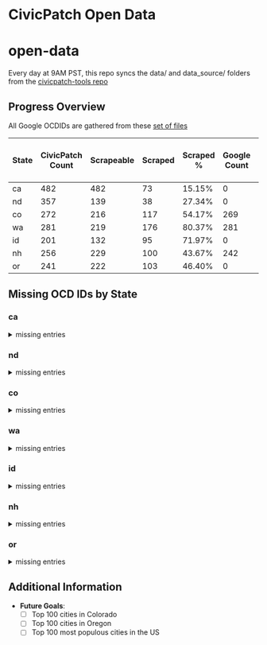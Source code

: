 # CivicPatch Open Data
# open-data

Every day at 9AM PST, this repo syncs the data/ and data_source/ folders from the
[civicpatch-tools repo](https://github.com/CivicPatch/civicpatch-tools)
    
## Progress Overview

All Google OCDIDs are gathered from these [set of files](https://drive.google.com/drive/folders/15DHdG3D4-IWeuAj5k-fTMUFVEkrYDGqn)

| State | CivicPatch Count | Scrapeable | Scraped | Scraped % | Google Count | Missing Places in CivicPatch | Missing Places in Google |
|-------|------------------|------------|---------|-----------|--------------|-----------------------|-------------------|
| ca | 482 | 482 | 73 | 15.15% | 0 | 0 | 0 |
| nd | 357 | 139 | 38 | 27.34% | 0 | 0 | 0 |
| co | 272 | 216 | 117 | 54.17% | 269 | 1 | 4 |
| wa | 281 | 219 | 176 | 80.37% | 281 | 2 | 2 |
| id | 201 | 132 | 95 | 71.97% | 0 | 0 | 0 |
| nh | 256 | 229 | 100 | 43.67% | 242 | 6 | 19 |
| or | 241 | 222 | 103 | 46.40% | 0 | 0 | 0 |

## Missing OCD IDs by State

### ca

<details>
<summary>missing entries</summary>

#### Missing in CivicPatch:

**Places:**
None

**Divisions:**
None
#### Missing in Google:

**Places:**
None

**Divisions:**
- ocd-division/country:us/state:ca/place:anaheim/council_district:1
- ocd-division/country:us/state:ca/place:anaheim/council_district:2
- ocd-division/country:us/state:ca/place:anaheim/council_district:3
- ocd-division/country:us/state:ca/place:anaheim/council_district:4
- ocd-division/country:us/state:ca/place:anaheim/council_district:5
- ocd-division/country:us/state:ca/place:anaheim/council_district:6
- ocd-division/country:us/state:ca/place:antioch/council_district:1
- ocd-division/country:us/state:ca/place:antioch/council_district:2
- ocd-division/country:us/state:ca/place:antioch/council_district:3
- ocd-division/country:us/state:ca/place:antioch/council_district:4
- ocd-division/country:us/state:ca/place:bakersfield/ward:1
- ocd-division/country:us/state:ca/place:bakersfield/ward:2
- ocd-division/country:us/state:ca/place:bakersfield/ward:3
- ocd-division/country:us/state:ca/place:bakersfield/ward:4
- ocd-division/country:us/state:ca/place:bakersfield/ward:5
- ocd-division/country:us/state:ca/place:bakersfield/ward:6
- ocd-division/country:us/state:ca/place:bakersfield/ward:7
- ocd-division/country:us/state:ca/place:berkeley/council_district:1
- ocd-division/country:us/state:ca/place:berkeley/council_district:2
- ocd-division/country:us/state:ca/place:berkeley/council_district:3
- ocd-division/country:us/state:ca/place:berkeley/council_district:4
- ocd-division/country:us/state:ca/place:berkeley/council_district:5
- ocd-division/country:us/state:ca/place:berkeley/council_district:6
- ocd-division/country:us/state:ca/place:berkeley/council_district:7
- ocd-division/country:us/state:ca/place:berkeley/council_district:8
- ocd-division/country:us/state:ca/place:carlsbad/council_district:1
- ocd-division/country:us/state:ca/place:carlsbad/council_district:2
- ocd-division/country:us/state:ca/place:carlsbad/council_district:3
- ocd-division/country:us/state:ca/place:carlsbad/council_district:4
- ocd-division/country:us/state:ca/place:carson/council_district:1
- ocd-division/country:us/state:ca/place:carson/council_district:2
- ocd-division/country:us/state:ca/place:carson/council_district:3
- ocd-division/country:us/state:ca/place:carson/council_district:4
- ocd-division/country:us/state:ca/place:chico/council_district:1
- ocd-division/country:us/state:ca/place:chico/council_district:2
- ocd-division/country:us/state:ca/place:chico/council_district:3
- ocd-division/country:us/state:ca/place:chico/council_district:4
- ocd-division/country:us/state:ca/place:chico/council_district:5
- ocd-division/country:us/state:ca/place:chico/council_district:6
- ocd-division/country:us/state:ca/place:chico/council_district:7
- ocd-division/country:us/state:ca/place:chula_vista/council_district:1
- ocd-division/country:us/state:ca/place:chula_vista/council_district:2
- ocd-division/country:us/state:ca/place:chula_vista/council_district:3
- ocd-division/country:us/state:ca/place:chula_vista/council_district:4
- ocd-division/country:us/state:ca/place:compton/council_district:1
- ocd-division/country:us/state:ca/place:compton/council_district:2
- ocd-division/country:us/state:ca/place:compton/council_district:3
- ocd-division/country:us/state:ca/place:compton/council_district:4
- ocd-division/country:us/state:ca/place:concord/council_district:1
- ocd-division/country:us/state:ca/place:concord/council_district:2
- ocd-division/country:us/state:ca/place:concord/council_district:3
- ocd-division/country:us/state:ca/place:concord/council_district:4
- ocd-division/country:us/state:ca/place:concord/council_district:5
- ocd-division/country:us/state:ca/place:corona/council_district:1
- ocd-division/country:us/state:ca/place:corona/council_district:2
- ocd-division/country:us/state:ca/place:corona/council_district:3
- ocd-division/country:us/state:ca/place:corona/council_district:4
- ocd-division/country:us/state:ca/place:corona/council_district:5
- ocd-division/country:us/state:ca/place:costa_mesa/council_district:1
- ocd-division/country:us/state:ca/place:costa_mesa/council_district:2
- ocd-division/country:us/state:ca/place:costa_mesa/council_district:3
- ocd-division/country:us/state:ca/place:costa_mesa/council_district:4
- ocd-division/country:us/state:ca/place:costa_mesa/council_district:5
- ocd-division/country:us/state:ca/place:costa_mesa/council_district:6
- ocd-division/country:us/state:ca/place:downey/council_district:1
- ocd-division/country:us/state:ca/place:downey/council_district:2
- ocd-division/country:us/state:ca/place:downey/council_district:3
- ocd-division/country:us/state:ca/place:downey/council_district:4
- ocd-division/country:us/state:ca/place:downey/council_district:5
- ocd-division/country:us/state:ca/place:el_cajon/council_district:1
- ocd-division/country:us/state:ca/place:el_cajon/council_district:2
- ocd-division/country:us/state:ca/place:el_cajon/council_district:3
- ocd-division/country:us/state:ca/place:el_cajon/council_district:4
- ocd-division/country:us/state:ca/place:elk_grove/council_district:1
- ocd-division/country:us/state:ca/place:elk_grove/council_district:2
- ocd-division/country:us/state:ca/place:elk_grove/council_district:3
- ocd-division/country:us/state:ca/place:elk_grove/council_district:4
- ocd-division/country:us/state:ca/place:escondido/council_district:1
- ocd-division/country:us/state:ca/place:escondido/council_district:2
- ocd-division/country:us/state:ca/place:escondido/council_district:3
- ocd-division/country:us/state:ca/place:escondido/council_district:4
- ocd-division/country:us/state:ca/place:fairfield/council_district:1
- ocd-division/country:us/state:ca/place:fairfield/council_district:2
- ocd-division/country:us/state:ca/place:fairfield/council_district:3
- ocd-division/country:us/state:ca/place:fairfield/council_district:4
- ocd-division/country:us/state:ca/place:fairfield/council_district:5
- ocd-division/country:us/state:ca/place:fairfield/council_district:6
- ocd-division/country:us/state:ca/place:fontana/council_district:1
- ocd-division/country:us/state:ca/place:fontana/council_district:2
- ocd-division/country:us/state:ca/place:fontana/council_district:3
- ocd-division/country:us/state:ca/place:fontana/council_district:4
- ocd-division/country:us/state:ca/place:fremont/council_district:1
- ocd-division/country:us/state:ca/place:fremont/council_district:2
- ocd-division/country:us/state:ca/place:fremont/council_district:3
- ocd-division/country:us/state:ca/place:fremont/council_district:4
- ocd-division/country:us/state:ca/place:fremont/council_district:5
- ocd-division/country:us/state:ca/place:fremont/council_district:6
- ocd-division/country:us/state:ca/place:fresno/council_district:1
- ocd-division/country:us/state:ca/place:fresno/council_district:2
- ocd-division/country:us/state:ca/place:fresno/council_district:3
- ocd-division/country:us/state:ca/place:fresno/council_district:4
- ocd-division/country:us/state:ca/place:fresno/council_district:5
- ocd-division/country:us/state:ca/place:fresno/council_district:6
- ocd-division/country:us/state:ca/place:fresno/council_district:7
- ocd-division/country:us/state:ca/place:fullerton/council_district:1
- ocd-division/country:us/state:ca/place:fullerton/council_district:2
- ocd-division/country:us/state:ca/place:fullerton/council_district:3
- ocd-division/country:us/state:ca/place:fullerton/council_district:4
- ocd-division/country:us/state:ca/place:fullerton/council_district:5
- ocd-division/country:us/state:ca/place:garden_grove/council_district:1
- ocd-division/country:us/state:ca/place:garden_grove/council_district:2
- ocd-division/country:us/state:ca/place:garden_grove/council_district:3
- ocd-division/country:us/state:ca/place:garden_grove/council_district:4
- ocd-division/country:us/state:ca/place:garden_grove/council_district:5
- ocd-division/country:us/state:ca/place:garden_grove/council_district:6
- ocd-division/country:us/state:ca/place:hesperia/council_district:1
- ocd-division/country:us/state:ca/place:hesperia/council_district:2
- ocd-division/country:us/state:ca/place:hesperia/council_district:3
- ocd-division/country:us/state:ca/place:hesperia/council_district:4
- ocd-division/country:us/state:ca/place:hesperia/council_district:5
- ocd-division/country:us/state:ca/place:inglewood/council_district:1
- ocd-division/country:us/state:ca/place:inglewood/council_district:2
- ocd-division/country:us/state:ca/place:inglewood/council_district:3
- ocd-division/country:us/state:ca/place:inglewood/council_district:4
- ocd-division/country:us/state:ca/place:irvine/council_district:1
- ocd-division/country:us/state:ca/place:irvine/council_district:2
- ocd-division/country:us/state:ca/place:irvine/council_district:3
- ocd-division/country:us/state:ca/place:irvine/council_district:4
- ocd-division/country:us/state:ca/place:irvine/council_district:5
- ocd-division/country:us/state:ca/place:jurupa_valley/council_district:1
- ocd-division/country:us/state:ca/place:jurupa_valley/council_district:2
- ocd-division/country:us/state:ca/place:jurupa_valley/council_district:3
- ocd-division/country:us/state:ca/place:jurupa_valley/council_district:4
- ocd-division/country:us/state:ca/place:jurupa_valley/council_district:5
- ocd-division/country:us/state:ca/place:long_beach/council_district:1
- ocd-division/country:us/state:ca/place:long_beach/council_district:2
- ocd-division/country:us/state:ca/place:long_beach/council_district:3
- ocd-division/country:us/state:ca/place:long_beach/council_district:4
- ocd-division/country:us/state:ca/place:long_beach/council_district:5
- ocd-division/country:us/state:ca/place:long_beach/council_district:6
- ocd-division/country:us/state:ca/place:long_beach/council_district:7
- ocd-division/country:us/state:ca/place:long_beach/council_district:8
- ocd-division/country:us/state:ca/place:long_beach/council_district:9
- ocd-division/country:us/state:ca/place:los_angeles/council_district:1
- ocd-division/country:us/state:ca/place:los_angeles/council_district:10
- ocd-division/country:us/state:ca/place:los_angeles/council_district:11
- ocd-division/country:us/state:ca/place:los_angeles/council_district:12
- ocd-division/country:us/state:ca/place:los_angeles/council_district:13
- ocd-division/country:us/state:ca/place:los_angeles/council_district:14
- ocd-division/country:us/state:ca/place:los_angeles/council_district:15
- ocd-division/country:us/state:ca/place:los_angeles/council_district:2
- ocd-division/country:us/state:ca/place:los_angeles/council_district:3
- ocd-division/country:us/state:ca/place:los_angeles/council_district:4
- ocd-division/country:us/state:ca/place:los_angeles/council_district:5
- ocd-division/country:us/state:ca/place:los_angeles/council_district:6
- ocd-division/country:us/state:ca/place:los_angeles/council_district:7
- ocd-division/country:us/state:ca/place:los_angeles/council_district:8
- ocd-division/country:us/state:ca/place:los_angeles/council_district:9
- ocd-division/country:us/state:ca/place:mission_viejo/council_district:1
- ocd-division/country:us/state:ca/place:mission_viejo/council_district:2
- ocd-division/country:us/state:ca/place:mission_viejo/council_district:3
- ocd-division/country:us/state:ca/place:mission_viejo/council_district:4
- ocd-division/country:us/state:ca/place:mission_viejo/council_district:5
- ocd-division/country:us/state:ca/place:modesto/council_district:1
- ocd-division/country:us/state:ca/place:modesto/council_district:2
- ocd-division/country:us/state:ca/place:modesto/council_district:3
- ocd-division/country:us/state:ca/place:modesto/council_district:4
- ocd-division/country:us/state:ca/place:modesto/council_district:5
- ocd-division/country:us/state:ca/place:modesto/council_district:6
- ocd-division/country:us/state:ca/place:moreno_valley/council_district:1
- ocd-division/country:us/state:ca/place:moreno_valley/council_district:2
- ocd-division/country:us/state:ca/place:moreno_valley/council_district:3
- ocd-division/country:us/state:ca/place:moreno_valley/council_district:4
- ocd-division/country:us/state:ca/place:murrieta/council_district:1
- ocd-division/country:us/state:ca/place:murrieta/council_district:2
- ocd-division/country:us/state:ca/place:murrieta/council_district:3
- ocd-division/country:us/state:ca/place:murrieta/council_district:4
- ocd-division/country:us/state:ca/place:murrieta/council_district:5
- ocd-division/country:us/state:ca/place:oakland/council_district:1
- ocd-division/country:us/state:ca/place:oakland/council_district:2
- ocd-division/country:us/state:ca/place:oakland/council_district:3
- ocd-division/country:us/state:ca/place:oakland/council_district:4
- ocd-division/country:us/state:ca/place:oakland/council_district:5
- ocd-division/country:us/state:ca/place:oakland/council_district:6
- ocd-division/country:us/state:ca/place:oakland/council_district:7
- ocd-division/country:us/state:ca/place:oceanside/council_district:1
- ocd-division/country:us/state:ca/place:oceanside/council_district:2
- ocd-division/country:us/state:ca/place:oceanside/council_district:3
- ocd-division/country:us/state:ca/place:oceanside/council_district:4
- ocd-division/country:us/state:ca/place:ontario/council_district:4
- ocd-division/country:us/state:ca/place:orange/council_district:1
- ocd-division/country:us/state:ca/place:orange/council_district:2
- ocd-division/country:us/state:ca/place:orange/council_district:3
- ocd-division/country:us/state:ca/place:orange/council_district:4
- ocd-division/country:us/state:ca/place:orange/council_district:5
- ocd-division/country:us/state:ca/place:orange/council_district:6
- ocd-division/country:us/state:ca/place:oxnard/council_district:1
- ocd-division/country:us/state:ca/place:oxnard/council_district:2
- ocd-division/country:us/state:ca/place:oxnard/council_district:3
- ocd-division/country:us/state:ca/place:oxnard/council_district:4
- ocd-division/country:us/state:ca/place:oxnard/council_district:5
- ocd-division/country:us/state:ca/place:oxnard/council_district:6
- ocd-division/country:us/state:ca/place:palmdale/council_district:1
- ocd-division/country:us/state:ca/place:palmdale/council_district:2
- ocd-division/country:us/state:ca/place:palmdale/council_district:3
- ocd-division/country:us/state:ca/place:palmdale/council_district:4
- ocd-division/country:us/state:ca/place:palmdale/council_district:5
- ocd-division/country:us/state:ca/place:pasadena/council_district:1
- ocd-division/country:us/state:ca/place:pasadena/council_district:2
- ocd-division/country:us/state:ca/place:pasadena/council_district:3
- ocd-division/country:us/state:ca/place:pasadena/council_district:4
- ocd-division/country:us/state:ca/place:pasadena/council_district:5
- ocd-division/country:us/state:ca/place:pasadena/council_district:6
- ocd-division/country:us/state:ca/place:pasadena/council_district:7
- ocd-division/country:us/state:ca/place:pomona/council_district:1
- ocd-division/country:us/state:ca/place:pomona/council_district:2
- ocd-division/country:us/state:ca/place:pomona/council_district:3
- ocd-division/country:us/state:ca/place:pomona/council_district:4
- ocd-division/country:us/state:ca/place:pomona/council_district:5
- ocd-division/country:us/state:ca/place:pomona/council_district:6
- ocd-division/country:us/state:ca/place:rancho_cucamonga/council_district:1
- ocd-division/country:us/state:ca/place:rancho_cucamonga/council_district:2
- ocd-division/country:us/state:ca/place:rancho_cucamonga/council_district:3
- ocd-division/country:us/state:ca/place:rancho_cucamonga/council_district:4
- ocd-division/country:us/state:ca/place:richmond/council_district:1
- ocd-division/country:us/state:ca/place:richmond/council_district:2
- ocd-division/country:us/state:ca/place:richmond/council_district:3
- ocd-division/country:us/state:ca/place:richmond/council_district:4
- ocd-division/country:us/state:ca/place:richmond/council_district:5
- ocd-division/country:us/state:ca/place:richmond/council_district:6
- ocd-division/country:us/state:ca/place:riverside/ward:1
- ocd-division/country:us/state:ca/place:riverside/ward:2
- ocd-division/country:us/state:ca/place:riverside/ward:3
- ocd-division/country:us/state:ca/place:riverside/ward:4
- ocd-division/country:us/state:ca/place:riverside/ward:5
- ocd-division/country:us/state:ca/place:riverside/ward:6
- ocd-division/country:us/state:ca/place:riverside/ward:7
- ocd-division/country:us/state:ca/place:roseville/council_district:1
- ocd-division/country:us/state:ca/place:roseville/council_district:2
- ocd-division/country:us/state:ca/place:roseville/council_district:3
- ocd-division/country:us/state:ca/place:roseville/council_district:4
- ocd-division/country:us/state:ca/place:roseville/council_district:5
- ocd-division/country:us/state:ca/place:sacramento/council_district:1
- ocd-division/country:us/state:ca/place:sacramento/council_district:2
- ocd-division/country:us/state:ca/place:sacramento/council_district:3
- ocd-division/country:us/state:ca/place:sacramento/council_district:4
- ocd-division/country:us/state:ca/place:sacramento/council_district:5
- ocd-division/country:us/state:ca/place:sacramento/council_district:6
- ocd-division/country:us/state:ca/place:sacramento/council_district:7
- ocd-division/country:us/state:ca/place:sacramento/council_district:8
- ocd-division/country:us/state:ca/place:salinas/council_district:1
- ocd-division/country:us/state:ca/place:salinas/council_district:2
- ocd-division/country:us/state:ca/place:salinas/council_district:3
- ocd-division/country:us/state:ca/place:salinas/council_district:4
- ocd-division/country:us/state:ca/place:salinas/council_district:5
- ocd-division/country:us/state:ca/place:salinas/council_district:6
- ocd-division/country:us/state:ca/place:san_bernardino/ward:1
- ocd-division/country:us/state:ca/place:san_bernardino/ward:2
- ocd-division/country:us/state:ca/place:san_bernardino/ward:3
- ocd-division/country:us/state:ca/place:san_bernardino/ward:4
- ocd-division/country:us/state:ca/place:san_bernardino/ward:5
- ocd-division/country:us/state:ca/place:san_bernardino/ward:6
- ocd-division/country:us/state:ca/place:san_bernardino/ward:7
- ocd-division/country:us/state:ca/place:san_diego/council_district:1
- ocd-division/country:us/state:ca/place:san_diego/council_district:2
- ocd-division/country:us/state:ca/place:san_diego/council_district:3
- ocd-division/country:us/state:ca/place:san_diego/council_district:4
- ocd-division/country:us/state:ca/place:san_diego/council_district:5
- ocd-division/country:us/state:ca/place:san_diego/council_district:6
- ocd-division/country:us/state:ca/place:san_diego/council_district:7
- ocd-division/country:us/state:ca/place:san_diego/council_district:8
- ocd-division/country:us/state:ca/place:san_diego/council_district:9
- ocd-division/country:us/state:ca/place:san_francisco/council_district:1
- ocd-division/country:us/state:ca/place:san_francisco/council_district:10
- ocd-division/country:us/state:ca/place:san_francisco/council_district:11
- ocd-division/country:us/state:ca/place:san_francisco/council_district:2
- ocd-division/country:us/state:ca/place:san_francisco/council_district:3
- ocd-division/country:us/state:ca/place:san_francisco/council_district:4
- ocd-division/country:us/state:ca/place:san_francisco/council_district:5
- ocd-division/country:us/state:ca/place:san_francisco/council_district:6
- ocd-division/country:us/state:ca/place:san_francisco/council_district:7
- ocd-division/country:us/state:ca/place:san_francisco/council_district:8
- ocd-division/country:us/state:ca/place:san_francisco/council_district:9
- ocd-division/country:us/state:ca/place:san_jose/council_district:1
- ocd-division/country:us/state:ca/place:san_jose/council_district:10
- ocd-division/country:us/state:ca/place:san_jose/council_district:2
- ocd-division/country:us/state:ca/place:san_jose/council_district:3
- ocd-division/country:us/state:ca/place:san_jose/council_district:4
- ocd-division/country:us/state:ca/place:san_jose/council_district:5
- ocd-division/country:us/state:ca/place:san_jose/council_district:6
- ocd-division/country:us/state:ca/place:san_jose/council_district:7
- ocd-division/country:us/state:ca/place:san_jose/council_district:8
- ocd-division/country:us/state:ca/place:san_jose/council_district:9
- ocd-division/country:us/state:ca/place:san_marcos/council_district:1
- ocd-division/country:us/state:ca/place:san_marcos/council_district:2
- ocd-division/country:us/state:ca/place:san_marcos/council_district:3
- ocd-division/country:us/state:ca/place:san_marcos/council_district:4
- ocd-division/country:us/state:ca/place:san_mateo/council_district:1
- ocd-division/country:us/state:ca/place:san_mateo/council_district:2
- ocd-division/country:us/state:ca/place:san_mateo/council_district:3
- ocd-division/country:us/state:ca/place:san_mateo/council_district:4
- ocd-division/country:us/state:ca/place:san_mateo/council_district:5
- ocd-division/country:us/state:ca/place:santa_ana/ward:1
- ocd-division/country:us/state:ca/place:santa_ana/ward:2
- ocd-division/country:us/state:ca/place:santa_ana/ward:3
- ocd-division/country:us/state:ca/place:santa_ana/ward:4
- ocd-division/country:us/state:ca/place:santa_ana/ward:5
- ocd-division/country:us/state:ca/place:santa_ana/ward:6
- ocd-division/country:us/state:ca/place:santa_clara/council_district:1
- ocd-division/country:us/state:ca/place:santa_clara/council_district:2
- ocd-division/country:us/state:ca/place:santa_clara/council_district:3
- ocd-division/country:us/state:ca/place:santa_clara/council_district:4
- ocd-division/country:us/state:ca/place:santa_clara/council_district:5
- ocd-division/country:us/state:ca/place:santa_clara/council_district:6
- ocd-division/country:us/state:ca/place:santa_clarita/council_district:1
- ocd-division/country:us/state:ca/place:santa_clarita/council_district:3
- ocd-division/country:us/state:ca/place:santa_rosa/council_district:1
- ocd-division/country:us/state:ca/place:santa_rosa/council_district:2
- ocd-division/country:us/state:ca/place:santa_rosa/council_district:3
- ocd-division/country:us/state:ca/place:santa_rosa/council_district:4
- ocd-division/country:us/state:ca/place:santa_rosa/council_district:5
- ocd-division/country:us/state:ca/place:santa_rosa/council_district:6
- ocd-division/country:us/state:ca/place:santa_rosa/council_district:7
- ocd-division/country:us/state:ca/place:simi_valley/council_district:1
- ocd-division/country:us/state:ca/place:simi_valley/council_district:2
- ocd-division/country:us/state:ca/place:simi_valley/council_district:3
- ocd-division/country:us/state:ca/place:simi_valley/council_district:4
- ocd-division/country:us/state:ca/place:stockton/council_district:1
- ocd-division/country:us/state:ca/place:stockton/council_district:2
- ocd-division/country:us/state:ca/place:stockton/council_district:3
- ocd-division/country:us/state:ca/place:stockton/council_district:4
- ocd-division/country:us/state:ca/place:stockton/council_district:5
- ocd-division/country:us/state:ca/place:stockton/council_district:6
- ocd-division/country:us/state:ca/place:sunnyvale/council_district:1
- ocd-division/country:us/state:ca/place:sunnyvale/council_district:2
- ocd-division/country:us/state:ca/place:sunnyvale/council_district:3
- ocd-division/country:us/state:ca/place:sunnyvale/council_district:4
- ocd-division/country:us/state:ca/place:sunnyvale/council_district:5
- ocd-division/country:us/state:ca/place:sunnyvale/council_district:6
- ocd-division/country:us/state:ca/place:temecula/council_district:1
- ocd-division/country:us/state:ca/place:temecula/council_district:2
- ocd-division/country:us/state:ca/place:temecula/council_district:3
- ocd-division/country:us/state:ca/place:temecula/council_district:4
- ocd-division/country:us/state:ca/place:temecula/council_district:5
- ocd-division/country:us/state:ca/place:vacaville/council_district:1
- ocd-division/country:us/state:ca/place:vacaville/council_district:2
- ocd-division/country:us/state:ca/place:vacaville/council_district:3
- ocd-division/country:us/state:ca/place:vacaville/council_district:4
- ocd-division/country:us/state:ca/place:vacaville/council_district:5
- ocd-division/country:us/state:ca/place:vacaville/council_district:6
- ocd-division/country:us/state:ca/place:vallejo/council_district:1
- ocd-division/country:us/state:ca/place:vallejo/council_district:2
- ocd-division/country:us/state:ca/place:vallejo/council_district:3
- ocd-division/country:us/state:ca/place:vallejo/council_district:4
- ocd-division/country:us/state:ca/place:vallejo/council_district:5
- ocd-division/country:us/state:ca/place:vallejo/council_district:6
- ocd-division/country:us/state:ca/place:ventura/council_district:1
- ocd-division/country:us/state:ca/place:ventura/council_district:2
- ocd-division/country:us/state:ca/place:ventura/council_district:3
- ocd-division/country:us/state:ca/place:ventura/council_district:4
- ocd-division/country:us/state:ca/place:ventura/council_district:5
- ocd-division/country:us/state:ca/place:ventura/council_district:6
- ocd-division/country:us/state:ca/place:ventura/council_district:7
- ocd-division/country:us/state:ca/place:visalia/council_district:1
- ocd-division/country:us/state:ca/place:visalia/council_district:2
- ocd-division/country:us/state:ca/place:visalia/council_district:3
- ocd-division/country:us/state:ca/place:visalia/council_district:4
- ocd-division/country:us/state:ca/place:visalia/council_district:5
- ocd-division/country:us/state:ca/place:vista/council_district:1
- ocd-division/country:us/state:ca/place:vista/council_district:2
- ocd-division/country:us/state:ca/place:vista/council_district:3
- ocd-division/country:us/state:ca/place:vista/council_district:4

</details>

### nd

<details>
<summary>missing entries</summary>

#### Missing in CivicPatch:

**Places:**
None

**Divisions:**
None
#### Missing in Google:

**Places:**
None

**Divisions:**
- ocd-division/country:us/state:nd/place:beulah/ward:1
- ocd-division/country:us/state:nd/place:beulah/ward:2
- ocd-division/country:us/state:nd/place:beulah/ward:3
- ocd-division/country:us/state:nd/place:beulah/ward:4
- ocd-division/country:us/state:nd/place:cavalier/ward:1
- ocd-division/country:us/state:nd/place:cavalier/ward:2
- ocd-division/country:us/state:nd/place:cavalier/ward:3
- ocd-division/country:us/state:nd/place:grafton/ward:1
- ocd-division/country:us/state:nd/place:grafton/ward:2
- ocd-division/country:us/state:nd/place:grafton/ward:3
- ocd-division/country:us/state:nd/place:grafton/ward:4
- ocd-division/country:us/state:nd/place:grand_forks/ward:1
- ocd-division/country:us/state:nd/place:grand_forks/ward:2
- ocd-division/country:us/state:nd/place:grand_forks/ward:3
- ocd-division/country:us/state:nd/place:grand_forks/ward:4
- ocd-division/country:us/state:nd/place:grand_forks/ward:5
- ocd-division/country:us/state:nd/place:grand_forks/ward:6
- ocd-division/country:us/state:nd/place:grand_forks/ward:7
- ocd-division/country:us/state:nd/place:park_river/ward:1
- ocd-division/country:us/state:nd/place:park_river/ward:2
- ocd-division/country:us/state:nd/place:park_river/ward:3
- ocd-division/country:us/state:nd/place:rugby/ward:1
- ocd-division/country:us/state:nd/place:rugby/ward:2
- ocd-division/country:us/state:nd/place:rugby/ward:3
- ocd-division/country:us/state:nd/place:rugby/ward:4
- ocd-division/country:us/state:nd/place:surrey/ward:1
- ocd-division/country:us/state:nd/place:surrey/ward:2
- ocd-division/country:us/state:nd/place:wahpeton/ward:1
- ocd-division/country:us/state:nd/place:wahpeton/ward:2
- ocd-division/country:us/state:nd/place:wahpeton/ward:3
- ocd-division/country:us/state:nd/place:wahpeton/ward:4

</details>

### co

<details>
<summary>missing entries</summary>

#### Missing in CivicPatch:

**Places:**
- ocd-division/country:us/state:co/place:raymer_~new_raymer~

**Divisions:**
- ocd-division/country:us/state:co/place:arvada/council_district:1
- ocd-division/country:us/state:co/place:arvada/council_district:2
- ocd-division/country:us/state:co/place:arvada/council_district:3
- ocd-division/country:us/state:co/place:arvada/council_district:4
- ocd-division/country:us/state:co/place:aurora/ward:1
- ocd-division/country:us/state:co/place:aurora/ward:2
- ocd-division/country:us/state:co/place:aurora/ward:3
- ocd-division/country:us/state:co/place:aurora/ward:4
- ocd-division/country:us/state:co/place:aurora/ward:5
- ocd-division/country:us/state:co/place:aurora/ward:6
- ocd-division/country:us/state:co/place:centennial/council_district:1
- ocd-division/country:us/state:co/place:centennial/council_district:2
- ocd-division/country:us/state:co/place:centennial/council_district:3
- ocd-division/country:us/state:co/place:centennial/council_district:4
- ocd-division/country:us/state:co/place:longmont/ward:1
- ocd-division/country:us/state:co/place:longmont/ward:2
- ocd-division/country:us/state:co/place:longmont/ward:3
- ocd-division/country:us/state:co/place:thornton/ward:1
- ocd-division/country:us/state:co/place:thornton/ward:2
- ocd-division/country:us/state:co/place:thornton/ward:3
- ocd-division/country:us/state:co/place:thornton/ward:4
#### Missing in Google:

**Places:**
- ocd-division/country:us/state:co/place:raymer_(new_raymer)
- ocd-division/country:us/state:co/place:denver
- ocd-division/country:us/state:co/place:carbonate
- ocd-division/country:us/state:co/place:broomfield

**Divisions:**
- ocd-division/country:us/state:co/place:alamosa/ward:1
- ocd-division/country:us/state:co/place:alamosa/ward:2
- ocd-division/country:us/state:co/place:alamosa/ward:3
- ocd-division/country:us/state:co/place:alamosa/ward:4
- ocd-division/country:us/state:co/place:broomfield/ward:1
- ocd-division/country:us/state:co/place:broomfield/ward:2
- ocd-division/country:us/state:co/place:broomfield/ward:3
- ocd-division/country:us/state:co/place:broomfield/ward:4
- ocd-division/country:us/state:co/place:broomfield/ward:5
- ocd-division/country:us/state:co/place:brush/ward:1
- ocd-division/country:us/state:co/place:brush/ward:2
- ocd-division/country:us/state:co/place:brush/ward:3
- ocd-division/country:us/state:co/place:castle_rock/council_district:1
- ocd-division/country:us/state:co/place:castle_rock/council_district:2
- ocd-division/country:us/state:co/place:castle_rock/council_district:3
- ocd-division/country:us/state:co/place:castle_rock/council_district:4
- ocd-division/country:us/state:co/place:castle_rock/council_district:5
- ocd-division/country:us/state:co/place:castle_rock/council_district:6
- ocd-division/country:us/state:co/place:cherry_hills_village/council_district:1
- ocd-division/country:us/state:co/place:cherry_hills_village/council_district:2
- ocd-division/country:us/state:co/place:cherry_hills_village/council_district:3
- ocd-division/country:us/state:co/place:cherry_hills_village/council_district:4
- ocd-division/country:us/state:co/place:cherry_hills_village/council_district:5
- ocd-division/country:us/state:co/place:cherry_hills_village/council_district:6
- ocd-division/country:us/state:co/place:commerce_city/ward:1
- ocd-division/country:us/state:co/place:commerce_city/ward:2
- ocd-division/country:us/state:co/place:commerce_city/ward:3
- ocd-division/country:us/state:co/place:commerce_city/ward:4
- ocd-division/country:us/state:co/place:delta/council_district:a
- ocd-division/country:us/state:co/place:delta/council_district:b
- ocd-division/country:us/state:co/place:delta/council_district:c
- ocd-division/country:us/state:co/place:denver/council_district:1
- ocd-division/country:us/state:co/place:denver/council_district:10
- ocd-division/country:us/state:co/place:denver/council_district:11
- ocd-division/country:us/state:co/place:denver/council_district:2
- ocd-division/country:us/state:co/place:denver/council_district:3
- ocd-division/country:us/state:co/place:denver/council_district:4
- ocd-division/country:us/state:co/place:denver/council_district:5
- ocd-division/country:us/state:co/place:denver/council_district:6
- ocd-division/country:us/state:co/place:denver/council_district:7
- ocd-division/country:us/state:co/place:denver/council_district:8
- ocd-division/country:us/state:co/place:denver/council_district:9
- ocd-division/country:us/state:co/place:englewood/council_district:1
- ocd-division/country:us/state:co/place:englewood/council_district:2
- ocd-division/country:us/state:co/place:englewood/council_district:3
- ocd-division/country:us/state:co/place:englewood/council_district:4
- ocd-division/country:us/state:co/place:evans/ward:1
- ocd-division/country:us/state:co/place:evans/ward:2
- ocd-division/country:us/state:co/place:evans/ward:3
- ocd-division/country:us/state:co/place:florence/ward:1
- ocd-division/country:us/state:co/place:florence/ward:2
- ocd-division/country:us/state:co/place:florence/ward:3
- ocd-division/country:us/state:co/place:fort_lupton/ward:1
- ocd-division/country:us/state:co/place:fort_lupton/ward:2
- ocd-division/country:us/state:co/place:fort_lupton/ward:3
- ocd-division/country:us/state:co/place:fort_morgan/ward:1
- ocd-division/country:us/state:co/place:fort_morgan/ward:2
- ocd-division/country:us/state:co/place:fort_morgan/ward:3
- ocd-division/country:us/state:co/place:fountain/ward:1
- ocd-division/country:us/state:co/place:fountain/ward:2
- ocd-division/country:us/state:co/place:fountain/ward:3
- ocd-division/country:us/state:co/place:golden/council_district:1
- ocd-division/country:us/state:co/place:golden/council_district:2
- ocd-division/country:us/state:co/place:golden/ward:1
- ocd-division/country:us/state:co/place:golden/ward:2
- ocd-division/country:us/state:co/place:golden/ward:3
- ocd-division/country:us/state:co/place:golden/ward:4
- ocd-division/country:us/state:co/place:greenwood_village/council_district:1
- ocd-division/country:us/state:co/place:greenwood_village/council_district:2
- ocd-division/country:us/state:co/place:greenwood_village/council_district:3
- ocd-division/country:us/state:co/place:greenwood_village/council_district:4
- ocd-division/country:us/state:co/place:la_junta/ward:1
- ocd-division/country:us/state:co/place:la_junta/ward:2
- ocd-division/country:us/state:co/place:la_junta/ward:3
- ocd-division/country:us/state:co/place:lamar/ward:1
- ocd-division/country:us/state:co/place:lamar/ward:2
- ocd-division/country:us/state:co/place:lamar/ward:3
- ocd-division/country:us/state:co/place:las_animas/ward:1
- ocd-division/country:us/state:co/place:las_animas/ward:2
- ocd-division/country:us/state:co/place:las_animas/ward:3
- ocd-division/country:us/state:co/place:leadville/ward:1
- ocd-division/country:us/state:co/place:leadville/ward:2
- ocd-division/country:us/state:co/place:leadville/ward:3
- ocd-division/country:us/state:co/place:lone_tree/council_district:1
- ocd-division/country:us/state:co/place:lone_tree/council_district:2
- ocd-division/country:us/state:co/place:louisville/ward:1
- ocd-division/country:us/state:co/place:louisville/ward:2
- ocd-division/country:us/state:co/place:louisville/ward:3
- ocd-division/country:us/state:co/place:manitou_springs/ward:1
- ocd-division/country:us/state:co/place:manitou_springs/ward:2
- ocd-division/country:us/state:co/place:manitou_springs/ward:3
- ocd-division/country:us/state:co/place:montrose/council_district:1
- ocd-division/country:us/state:co/place:montrose/council_district:2
- ocd-division/country:us/state:co/place:montrose/council_district:3
- ocd-division/country:us/state:co/place:montrose/council_district:4
- ocd-division/country:us/state:co/place:monument/council_district:1
- ocd-division/country:us/state:co/place:monument/council_district:2
- ocd-division/country:us/state:co/place:rocky_ford/ward:1
- ocd-division/country:us/state:co/place:rocky_ford/ward:2
- ocd-division/country:us/state:co/place:rocky_ford/ward:3
- ocd-division/country:us/state:co/place:salida/ward:1
- ocd-division/country:us/state:co/place:salida/ward:2
- ocd-division/country:us/state:co/place:salida/ward:3
- ocd-division/country:us/state:co/place:steamboat_springs/council_district:1
- ocd-division/country:us/state:co/place:steamboat_springs/council_district:2
- ocd-division/country:us/state:co/place:steamboat_springs/council_district:3
- ocd-division/country:us/state:co/place:sterling/ward:1
- ocd-division/country:us/state:co/place:sterling/ward:2
- ocd-division/country:us/state:co/place:sterling/ward:3
- ocd-division/country:us/state:co/place:wheat_ridge/council_district:1
- ocd-division/country:us/state:co/place:wheat_ridge/council_district:2
- ocd-division/country:us/state:co/place:wheat_ridge/council_district:3
- ocd-division/country:us/state:co/place:wheat_ridge/council_district:4

</details>

### wa

<details>
<summary>missing entries</summary>

#### Missing in CivicPatch:

**Places:**
- ocd-division/country:us/state:wa/place:krupp
- ocd-division/country:us/state:wa/place:st_john

**Divisions:**
- ocd-division/country:us/state:wa/place:pomeroy/ward:1
- ocd-division/country:us/state:wa/place:pomeroy/ward:2
- ocd-division/country:us/state:wa/place:pomeroy/ward:3
- ocd-division/country:us/state:wa/place:pomeroy/ward:4
- ocd-division/country:us/state:wa/place:raymond/ward:1
- ocd-division/country:us/state:wa/place:raymond/ward:2
- ocd-division/country:us/state:wa/place:raymond/ward:3
#### Missing in Google:

**Places:**
- ocd-division/country:us/state:wa/place:st._john
- ocd-division/country:us/state:wa/place:krupp_(marlin)

**Divisions:**
- ocd-division/country:us/state:wa/place:anacortes/ward:1
- ocd-division/country:us/state:wa/place:anacortes/ward:2
- ocd-division/country:us/state:wa/place:anacortes/ward:3
- ocd-division/country:us/state:wa/place:bainbridge_island/council_district:1
- ocd-division/country:us/state:wa/place:bainbridge_island/council_district:2
- ocd-division/country:us/state:wa/place:bainbridge_island/council_district:3
- ocd-division/country:us/state:wa/place:bainbridge_island/council_district:4
- ocd-division/country:us/state:wa/place:bainbridge_island/council_district:5
- ocd-division/country:us/state:wa/place:bainbridge_island/council_district:6
- ocd-division/country:us/state:wa/place:bainbridge_island/council_district:7
- ocd-division/country:us/state:wa/place:bainbridge_island/ward:central
- ocd-division/country:us/state:wa/place:bainbridge_island/ward:north
- ocd-division/country:us/state:wa/place:bainbridge_island/ward:south
- ocd-division/country:us/state:wa/place:bellingham/ward:1
- ocd-division/country:us/state:wa/place:bellingham/ward:2
- ocd-division/country:us/state:wa/place:bellingham/ward:3
- ocd-division/country:us/state:wa/place:bellingham/ward:4
- ocd-division/country:us/state:wa/place:bellingham/ward:5
- ocd-division/country:us/state:wa/place:bellingham/ward:6
- ocd-division/country:us/state:wa/place:blaine/ward:1
- ocd-division/country:us/state:wa/place:blaine/ward:2
- ocd-division/country:us/state:wa/place:blaine/ward:3
- ocd-division/country:us/state:wa/place:bremerton/council_district:1
- ocd-division/country:us/state:wa/place:bremerton/council_district:2
- ocd-division/country:us/state:wa/place:bremerton/council_district:3
- ocd-division/country:us/state:wa/place:bremerton/council_district:4
- ocd-division/country:us/state:wa/place:bremerton/council_district:5
- ocd-division/country:us/state:wa/place:bremerton/council_district:6
- ocd-division/country:us/state:wa/place:bremerton/council_district:7
- ocd-division/country:us/state:wa/place:camas/ward:1
- ocd-division/country:us/state:wa/place:camas/ward:2
- ocd-division/country:us/state:wa/place:camas/ward:3
- ocd-division/country:us/state:wa/place:centralia/council_district:1
- ocd-division/country:us/state:wa/place:centralia/council_district:2
- ocd-division/country:us/state:wa/place:centralia/council_district:3
- ocd-division/country:us/state:wa/place:centralia/council_district:4
- ocd-division/country:us/state:wa/place:chehalis/council_district:1
- ocd-division/country:us/state:wa/place:chehalis/council_district:2
- ocd-division/country:us/state:wa/place:chehalis/council_district:3
- ocd-division/country:us/state:wa/place:chehalis/council_district:4
- ocd-division/country:us/state:wa/place:colville/ward:1
- ocd-division/country:us/state:wa/place:colville/ward:2
- ocd-division/country:us/state:wa/place:colville/ward:3
- ocd-division/country:us/state:wa/place:hoquiam/ward:1
- ocd-division/country:us/state:wa/place:hoquiam/ward:2
- ocd-division/country:us/state:wa/place:hoquiam/ward:3
- ocd-division/country:us/state:wa/place:hoquiam/ward:4
- ocd-division/country:us/state:wa/place:hoquiam/ward:5
- ocd-division/country:us/state:wa/place:hoquiam/ward:6
- ocd-division/country:us/state:wa/place:mount_vernon/ward:1
- ocd-division/country:us/state:wa/place:mount_vernon/ward:2
- ocd-division/country:us/state:wa/place:mount_vernon/ward:3
- ocd-division/country:us/state:wa/place:pasco/council_district:1
- ocd-division/country:us/state:wa/place:pasco/council_district:2
- ocd-division/country:us/state:wa/place:pasco/council_district:3
- ocd-division/country:us/state:wa/place:pasco/council_district:4
- ocd-division/country:us/state:wa/place:pasco/council_district:5
- ocd-division/country:us/state:wa/place:pasco/council_district:6
- ocd-division/country:us/state:wa/place:pullman/ward:1
- ocd-division/country:us/state:wa/place:pullman/ward:2
- ocd-division/country:us/state:wa/place:pullman/ward:3
- ocd-division/country:us/state:wa/place:puyallup/council_district:1
- ocd-division/country:us/state:wa/place:puyallup/council_district:2
- ocd-division/country:us/state:wa/place:puyallup/council_district:3
- ocd-division/country:us/state:wa/place:sedro-woolley/ward:1
- ocd-division/country:us/state:wa/place:sedro-woolley/ward:2
- ocd-division/country:us/state:wa/place:sedro-woolley/ward:3
- ocd-division/country:us/state:wa/place:sedro-woolley/ward:4
- ocd-division/country:us/state:wa/place:sedro-woolley/ward:5
- ocd-division/country:us/state:wa/place:sedro-woolley/ward:6
- ocd-division/country:us/state:wa/place:sunnyside/council_district:1
- ocd-division/country:us/state:wa/place:sunnyside/council_district:2
- ocd-division/country:us/state:wa/place:sunnyside/council_district:3
- ocd-division/country:us/state:wa/place:sunnyside/council_district:4
- ocd-division/country:us/state:wa/place:walla_walla/ward:central
- ocd-division/country:us/state:wa/place:walla_walla/ward:east
- ocd-division/country:us/state:wa/place:walla_walla/ward:south
- ocd-division/country:us/state:wa/place:walla_walla/ward:west
- ocd-division/country:us/state:wa/place:wenatchee/council_district:1
- ocd-division/country:us/state:wa/place:wenatchee/council_district:2
- ocd-division/country:us/state:wa/place:wenatchee/council_district:3
- ocd-division/country:us/state:wa/place:wenatchee/council_district:4
- ocd-division/country:us/state:wa/place:wenatchee/council_district:5
- ocd-division/country:us/state:wa/place:yakima/council_district:1
- ocd-division/country:us/state:wa/place:yakima/council_district:2
- ocd-division/country:us/state:wa/place:yakima/council_district:3
- ocd-division/country:us/state:wa/place:yakima/council_district:4
- ocd-division/country:us/state:wa/place:yakima/council_district:5
- ocd-division/country:us/state:wa/place:yakima/council_district:7

</details>

### id

<details>
<summary>missing entries</summary>

#### Missing in CivicPatch:

**Places:**
None

**Divisions:**
None
#### Missing in Google:

**Places:**
None

**Divisions:**
- ocd-division/country:us/state:id/place:boise/council_district:1
- ocd-division/country:us/state:id/place:boise/council_district:2
- ocd-division/country:us/state:id/place:boise/council_district:3
- ocd-division/country:us/state:id/place:boise/council_district:4
- ocd-division/country:us/state:id/place:boise/council_district:5
- ocd-division/country:us/state:id/place:boise/council_district:6
- ocd-division/country:us/state:id/place:meridian/council_district:1
- ocd-division/country:us/state:id/place:meridian/council_district:2
- ocd-division/country:us/state:id/place:meridian/council_district:3
- ocd-division/country:us/state:id/place:meridian/council_district:4
- ocd-division/country:us/state:id/place:meridian/council_district:5
- ocd-division/country:us/state:id/place:meridian/council_district:6
- ocd-division/country:us/state:id/place:nampa/council_district:1
- ocd-division/country:us/state:id/place:nampa/council_district:2
- ocd-division/country:us/state:id/place:nampa/council_district:3
- ocd-division/country:us/state:id/place:nampa/council_district:4
- ocd-division/country:us/state:id/place:nampa/council_district:5
- ocd-division/country:us/state:id/place:nampa/council_district:6

</details>

### nh

<details>
<summary>missing entries</summary>

#### Missing in CivicPatch:

**Places:**
- ocd-division/country:us/state:nh/place:millsfield
- ocd-division/country:us/state:nh/place:greens_grant
- ocd-division/country:us/state:nh/place:hale~s_location
- ocd-division/country:us/state:nh/place:hart~s_location
- ocd-division/country:us/state:nh/place:wentworth~s_location
- ocd-division/country:us/state:nh/place:pinkhams_grant

**Divisions:**
- ocd-division/country:us/state:nh/place:berlin/ward:1
- ocd-division/country:us/state:nh/place:berlin/ward:2
- ocd-division/country:us/state:nh/place:berlin/ward:3
- ocd-division/country:us/state:nh/place:berlin/ward:4
- ocd-division/country:us/state:nh/place:derry/ward:1
- ocd-division/country:us/state:nh/place:derry/ward:2
- ocd-division/country:us/state:nh/place:derry/ward:3
- ocd-division/country:us/state:nh/place:derry/ward:4
- ocd-division/country:us/state:nh/place:goffstown/ward:1
- ocd-division/country:us/state:nh/place:goffstown/ward:5
- ocd-division/country:us/state:nh/place:hooksett/ward:1
- ocd-division/country:us/state:nh/place:hooksett/ward:2
- ocd-division/country:us/state:nh/place:hooksett/ward:3
- ocd-division/country:us/state:nh/place:hooksett/ward:4
- ocd-division/country:us/state:nh/place:hooksett/ward:5
- ocd-division/country:us/state:nh/place:hooksett/ward:6
- ocd-division/country:us/state:nh/place:portsmouth/ward:1
- ocd-division/country:us/state:nh/place:portsmouth/ward:2
- ocd-division/country:us/state:nh/place:portsmouth/ward:3
- ocd-division/country:us/state:nh/place:portsmouth/ward:4
- ocd-division/country:us/state:nh/place:portsmouth/ward:5
- ocd-division/country:us/state:nh/place:salem/ward:1
- ocd-division/country:us/state:nh/place:salem/ward:2
- ocd-division/country:us/state:nh/place:salem/ward:3
- ocd-division/country:us/state:nh/place:salem/ward:4
- ocd-division/country:us/state:nh/place:salem/ward:6
- ocd-division/country:us/state:nh/place:walpole/ward:1
- ocd-division/country:us/state:nh/place:walpole/ward:2
#### Missing in Google:

**Places:**
- ocd-division/country:us/state:nh/place:greens
- ocd-division/country:us/state:nh/place:cutts
- ocd-division/country:us/state:nh/place:pinkhams
- ocd-division/country:us/state:nh/place:thompson_and_meserves
- ocd-division/country:us/state:nh/place:beans
- ocd-division/country:us/state:nh/place:martins
- ocd-division/country:us/state:nh/place:second_college
- ocd-division/country:us/state:nh/place:dixs
- ocd-division/country:us/state:nh/place:hart's_location
- ocd-division/country:us/state:nh/place:chandlers
- ocd-division/country:us/state:nh/place:crawfords
- ocd-division/country:us/state:nh/place:low_and_burbanks
- ocd-division/country:us/state:nh/place:atkinson_and_gilmanton_academy
- ocd-division/country:us/state:nh/place:success
- ocd-division/country:us/state:nh/place:sargents
- ocd-division/country:us/state:nh/place:hadleys
- ocd-division/country:us/state:nh/place:ervings
- ocd-division/country:us/state:nh/place:odell
- ocd-division/country:us/state:nh/place:kilkenny

**Divisions:**
- ocd-division/country:us/state:nh/place:derry/council_district:1
- ocd-division/country:us/state:nh/place:derry/council_district:2
- ocd-division/country:us/state:nh/place:derry/council_district:3
- ocd-division/country:us/state:nh/place:derry/council_district:4

</details>

### or

<details>
<summary>missing entries</summary>

#### Missing in CivicPatch:

**Places:**
None

**Divisions:**
None
#### Missing in Google:

**Places:**
None

**Divisions:**
- ocd-division/country:us/state:or/place:astoria/ward:1
- ocd-division/country:us/state:or/place:astoria/ward:2
- ocd-division/country:us/state:or/place:astoria/ward:3
- ocd-division/country:us/state:or/place:astoria/ward:4
- ocd-division/country:us/state:or/place:central_point/ward:1
- ocd-division/country:us/state:or/place:central_point/ward:2
- ocd-division/country:us/state:or/place:central_point/ward:3
- ocd-division/country:us/state:or/place:central_point/ward:4
- ocd-division/country:us/state:or/place:corvallis/ward:1
- ocd-division/country:us/state:or/place:corvallis/ward:2
- ocd-division/country:us/state:or/place:corvallis/ward:3
- ocd-division/country:us/state:or/place:corvallis/ward:4
- ocd-division/country:us/state:or/place:corvallis/ward:5
- ocd-division/country:us/state:or/place:corvallis/ward:6
- ocd-division/country:us/state:or/place:corvallis/ward:7
- ocd-division/country:us/state:or/place:corvallis/ward:8
- ocd-division/country:us/state:or/place:corvallis/ward:9
- ocd-division/country:us/state:or/place:cottage_grove/ward:1
- ocd-division/country:us/state:or/place:cottage_grove/ward:2
- ocd-division/country:us/state:or/place:cottage_grove/ward:3
- ocd-division/country:us/state:or/place:cottage_grove/ward:4
- ocd-division/country:us/state:or/place:eugene/ward:1
- ocd-division/country:us/state:or/place:eugene/ward:2
- ocd-division/country:us/state:or/place:eugene/ward:3
- ocd-division/country:us/state:or/place:eugene/ward:4
- ocd-division/country:us/state:or/place:eugene/ward:5
- ocd-division/country:us/state:or/place:eugene/ward:6
- ocd-division/country:us/state:or/place:eugene/ward:7
- ocd-division/country:us/state:or/place:eugene/ward:8
- ocd-division/country:us/state:or/place:grants_pass/ward:1
- ocd-division/country:us/state:or/place:grants_pass/ward:2
- ocd-division/country:us/state:or/place:grants_pass/ward:3
- ocd-division/country:us/state:or/place:grants_pass/ward:4
- ocd-division/country:us/state:or/place:hermiston/ward:1
- ocd-division/country:us/state:or/place:hermiston/ward:2
- ocd-division/country:us/state:or/place:hermiston/ward:3
- ocd-division/country:us/state:or/place:hermiston/ward:4
- ocd-division/country:us/state:or/place:hillsboro/ward:1
- ocd-division/country:us/state:or/place:hillsboro/ward:2
- ocd-division/country:us/state:or/place:hillsboro/ward:3
- ocd-division/country:us/state:or/place:klamath_falls/ward:1
- ocd-division/country:us/state:or/place:klamath_falls/ward:2
- ocd-division/country:us/state:or/place:klamath_falls/ward:3
- ocd-division/country:us/state:or/place:klamath_falls/ward:4
- ocd-division/country:us/state:or/place:klamath_falls/ward:5
- ocd-division/country:us/state:or/place:lebanon/ward:1
- ocd-division/country:us/state:or/place:lebanon/ward:2
- ocd-division/country:us/state:or/place:lebanon/ward:3
- ocd-division/country:us/state:or/place:lincoln_city/ward:1
- ocd-division/country:us/state:or/place:lincoln_city/ward:2
- ocd-division/country:us/state:or/place:lincoln_city/ward:3
- ocd-division/country:us/state:or/place:mcminnville/ward:1
- ocd-division/country:us/state:or/place:mcminnville/ward:2
- ocd-division/country:us/state:or/place:mcminnville/ward:3
- ocd-division/country:us/state:or/place:medford/ward:1
- ocd-division/country:us/state:or/place:medford/ward:2
- ocd-division/country:us/state:or/place:medford/ward:3
- ocd-division/country:us/state:or/place:medford/ward:4
- ocd-division/country:us/state:or/place:milton-freewater/ward:1
- ocd-division/country:us/state:or/place:milton-freewater/ward:2
- ocd-division/country:us/state:or/place:milton-freewater/ward:3
- ocd-division/country:us/state:or/place:newberg/council_district:1
- ocd-division/country:us/state:or/place:newberg/council_district:2
- ocd-division/country:us/state:or/place:newberg/council_district:3
- ocd-division/country:us/state:or/place:newberg/council_district:4
- ocd-division/country:us/state:or/place:newberg/council_district:5
- ocd-division/country:us/state:or/place:newberg/council_district:6
- ocd-division/country:us/state:or/place:pendleton/ward:1
- ocd-division/country:us/state:or/place:pendleton/ward:2
- ocd-division/country:us/state:or/place:pendleton/ward:3
- ocd-division/country:us/state:or/place:roseburg/ward:1
- ocd-division/country:us/state:or/place:roseburg/ward:2
- ocd-division/country:us/state:or/place:roseburg/ward:3
- ocd-division/country:us/state:or/place:roseburg/ward:4
- ocd-division/country:us/state:or/place:springfield/ward:1
- ocd-division/country:us/state:or/place:springfield/ward:2
- ocd-division/country:us/state:or/place:springfield/ward:3
- ocd-division/country:us/state:or/place:springfield/ward:4
- ocd-division/country:us/state:or/place:springfield/ward:5
- ocd-division/country:us/state:or/place:springfield/ward:6
- ocd-division/country:us/state:or/place:tillamook/ward:1
- ocd-division/country:us/state:or/place:tillamook/ward:2
- ocd-division/country:us/state:or/place:tillamook/ward:3
- ocd-division/country:us/state:or/place:tillamook/ward:4
- ocd-division/country:us/state:or/place:tillamook/ward:5
- ocd-division/country:us/state:or/place:tillamook/ward:6
- ocd-division/country:us/state:or/place:woodburn/ward:1
- ocd-division/country:us/state:or/place:woodburn/ward:2
- ocd-division/country:us/state:or/place:woodburn/ward:3
- ocd-division/country:us/state:or/place:woodburn/ward:4
- ocd-division/country:us/state:or/place:woodburn/ward:5
- ocd-division/country:us/state:or/place:woodburn/ward:6

</details>

## Additional Information

- **Future Goals**:
    - [ ] Top 100 cities in Colorado
    - [ ] Top 100 cities in Oregon
    - [ ] Top 100 most populous cities in the US
